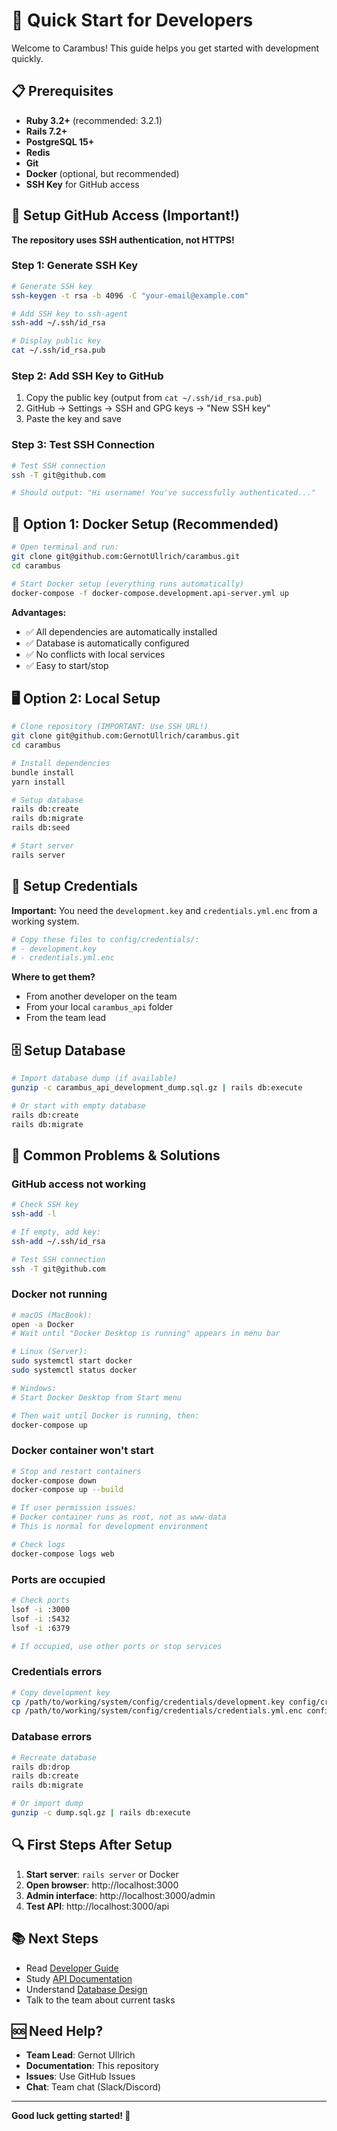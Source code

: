 # 🚀 **Quick Start for Developers**

Welcome to Carambus! This guide helps you get started with development quickly.

## 📋 **Prerequisites**

- **Ruby 3.2+** (recommended: 3.2.1)
- **Rails 7.2+**
- **PostgreSQL 15+**
- **Redis**
- **Git**
- **Docker** (optional, but recommended)
- **SSH Key** for GitHub access

## 🔑 **Setup GitHub Access (Important!)**

**The repository uses SSH authentication, not HTTPS!**

### **Step 1: Generate SSH Key**
```bash
# Generate SSH key
ssh-keygen -t rsa -b 4096 -C "your-email@example.com"

# Add SSH key to ssh-agent
ssh-add ~/.ssh/id_rsa

# Display public key
cat ~/.ssh/id_rsa.pub
```

### **Step 2: Add SSH Key to GitHub**
1. Copy the public key (output from `cat ~/.ssh/id_rsa.pub`)
2. GitHub → Settings → SSH and GPG keys → "New SSH key"
3. Paste the key and save

### **Step 3: Test SSH Connection**
```bash
# Test SSH connection
ssh -T git@github.com

# Should output: "Hi username! You've successfully authenticated..."
```

## 🐳 **Option 1: Docker Setup (Recommended)**

```bash
# Open terminal and run:
git clone git@github.com:GernotUllrich/carambus.git
cd carambus

# Start Docker setup (everything runs automatically)
docker-compose -f docker-compose.development.api-server.yml up
```

**Advantages:**
- ✅ All dependencies are automatically installed
- ✅ Database is automatically configured
- ✅ No conflicts with local services
- ✅ Easy to start/stop

## 🖥️ **Option 2: Local Setup**

```bash
# Clone repository (IMPORTANT: Use SSH URL!)
git clone git@github.com:GernotUllrich/carambus.git
cd carambus

# Install dependencies
bundle install
yarn install

# Setup database
rails db:create
rails db:migrate
rails db:seed

# Start server
rails server
```

## 🔑 **Setup Credentials**

**Important:** You need the `development.key` and `credentials.yml.enc` from a working system.

```bash
# Copy these files to config/credentials/:
# - development.key
# - credentials.yml.enc
```

**Where to get them?**
- From another developer on the team
- From your local `carambus_api` folder
- From the team lead

## 🗄️ **Setup Database**

```bash
# Import database dump (if available)
gunzip -c carambus_api_development_dump.sql.gz | rails db:execute

# Or start with empty database
rails db:create
rails db:migrate
```

## 🚨 **Common Problems & Solutions**

### **GitHub access not working**
```bash
# Check SSH key
ssh-add -l

# If empty, add key:
ssh-add ~/.ssh/id_rsa

# Test SSH connection
ssh -T git@github.com
```

### **Docker not running**
```bash
# macOS (MacBook):
open -a Docker
# Wait until "Docker Desktop is running" appears in menu bar

# Linux (Server):
sudo systemctl start docker
sudo systemctl status docker

# Windows:
# Start Docker Desktop from Start menu

# Then wait until Docker is running, then:
docker-compose up
```

### **Docker container won't start**
```bash
# Stop and restart containers
docker-compose down
docker-compose up --build

# If user permission issues:
# Docker container runs as root, not as www-data
# This is normal for development environment

# Check logs
docker-compose logs web
```

### **Ports are occupied**
```bash
# Check ports
lsof -i :3000
lsof -i :5432
lsof -i :6379

# If occupied, use other ports or stop services
```

### **Credentials errors**
```bash
# Copy development key
cp /path/to/working/system/config/credentials/development.key config/credentials/
cp /path/to/working/system/config/credentials/credentials.yml.enc config/credentials/
```

### **Database errors**
```bash
# Recreate database
rails db:drop
rails db:create
rails db:migrate

# Or import dump
gunzip -c dump.sql.gz | rails db:execute
```

## 🔍 **First Steps After Setup**

1. **Start server**: `rails server` or Docker
2. **Open browser**: http://localhost:3000
3. **Admin interface**: http://localhost:3000/admin
4. **Test API**: http://localhost:3000/api

## 📚 **Next Steps**

- Read [Developer Guide](DEVELOPER_GUIDE.md)
- Study [API Documentation](API.md)
- Understand [Database Design](database_design.md)
- Talk to the team about current tasks

## 🆘 **Need Help?**

- **Team Lead**: Gernot Ullrich
- **Documentation**: This repository
- **Issues**: Use GitHub Issues
- **Chat**: Team chat (Slack/Discord)

---

**Good luck getting started! 🎯** 